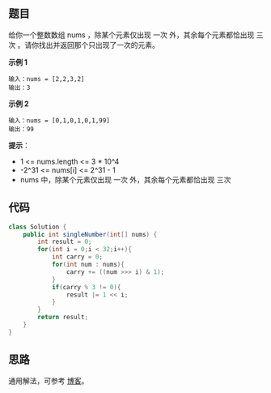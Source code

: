 ## 题目
给你一个整数数组 nums ，除某个元素仅出现 一次 外，其余每个元素都恰出现 三次 。请你找出并返回那个只出现了一次的元素。

**示例 1**
```
输入：nums = [2,2,3,2]
输出：3
```

**示例 2**
```
输入：nums = [0,1,0,1,0,1,99]
输出：99
```

**提示**：

* 1 <= nums.length <= 3 * 10^4
* -2^31 <= nums[i] <= 2^31 - 1
* nums 中，除某个元素仅出现 一次 外，其余每个元素都恰出现 三次

## 代码
```JAVA
class Solution {
    public int singleNumber(int[] nums) {
        int result = 0;
        for(int i = 0;i < 32;i++){
            int carry = 0;
            for(int num : nums){
                carry += ((num >>> i) & 1);
            }
            if(carry % 3 != 0){
                result |= 1 << i; 
            }
        }
        return result;
    }
}
```

## 思路

通用解法，可参考 [博客](https://leetcode-cn.com/problems/single-number-ii/solution/zhi-chu-xian-yi-ci-de-shu-zi-ii-by-leetc-23t6/)。
